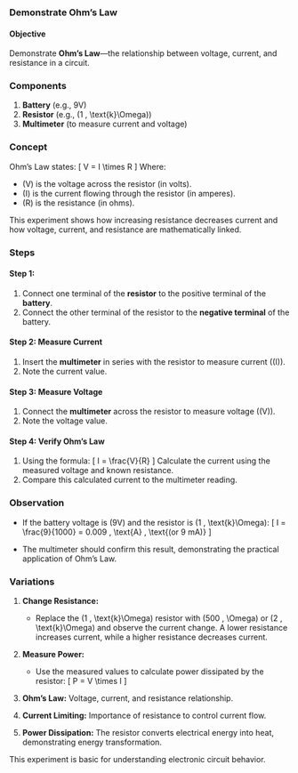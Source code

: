 ### **Demonstrate Ohm’s Law**

#### **Objective**

Demonstrate **Ohm’s Law**—the relationship between voltage, current, and resistance in a circuit.

### **Components**

1. **Battery** (e.g., 9V)
2. **Resistor** (e.g., \(1 \, \text{k}\Omega\))
3. **Multimeter** (to measure current and voltage)

### **Concept**

Ohm’s Law states:
\[
V = I \times R
\]
Where:
- \(V\) is the voltage across the resistor (in volts).
- \(I\) is the current flowing through the resistor (in amperes).
- \(R\) is the resistance (in ohms).

This experiment shows how increasing resistance decreases current and how voltage, current, and resistance are mathematically linked.

### **Steps**

#### Step 1: 

1. Connect one terminal of the **resistor** to the positive terminal of the **battery**.
2. Connect the other terminal of the resistor to the **negative terminal** of the battery.

#### Step 2: Measure Current

1. Insert the **multimeter** in series with the resistor to measure current (\(I\)).
2. Note the current value.

#### Step 3: Measure Voltage

1. Connect the **multimeter** across the resistor to measure voltage (\(V\)).
2. Note the voltage value.

#### Step 4: Verify Ohm’s Law

1. Using the formula:
   \[
   I = \frac{V}{R}
   \]
   Calculate the current using the measured voltage and known resistance.
2. Compare this calculated current to the multimeter reading.

### **Observation**

- If the battery voltage is \(9V\) and the resistor is \(1 \, \text{k}\Omega\):
  \[
  I = \frac{9}{1000} = 0.009 \, \text{A} \, \text{(or 9 mA)}
  \]

- The multimeter should confirm this result, demonstrating the practical application of Ohm’s Law.

### **Variations**

1. **Change Resistance:**
   - Replace the \(1 \, \text{k}\Omega\) resistor with \(500 \, \Omega\) or \(2 \, \text{k}\Omega\) and observe the current change. A lower resistance increases current, while a higher resistance decreases current.

2. **Measure Power:**
   - Use the measured values to calculate power dissipated by the resistor:
     \[
     P = V \times I
     \]

1. **Ohm’s Law:** Voltage, current, and resistance relationship.
2. **Current Limiting:** Importance of resistance to control current flow.
3. **Power Dissipation:** The resistor converts electrical energy into heat, demonstrating energy transformation.

This experiment is basic for understanding electronic circuit behavior.
